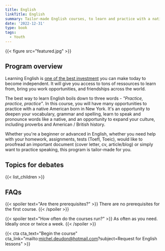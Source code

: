 ```yaml
---
title: English
linkTitle: English
summary: Tailor-made English courses, to learn and practice with a native American. Proofreading CVs, cover letters and scientific articles to study or work abroad!
date: '2022-12-31'
type: book
tags:
  - Youth
---
```


{{< figure src="featured.jpg" >}}

## Program overview

Learning English is [one of the best investment](https://www.mtpcours.fr/en/post/22-03-29-language-learning/) you can make today to become independent. It will give you access to tons of ressources to learn from, bring you work opportunities, and friendships across the world. 

The best way to learn English boils down to three words - <i>"Practice, practice, practice"</i>. In this course, you will have many opportunities to practice with a native American born in New York. It's an opportunity to deepen your vocabulary, grammar and spelling, learn to speak and pronounce words like a native, and an opportunity to expand your culture, including proverbs and American / British history.

Whether you're a beginner or advanced in English, whether you need help with your homework, assignments, tests (Toefl, Toeic), would like to proofread an important document (cover letter, cv, article/blog) or simply want to practice speaking, this program is tailor-made for you.


## Topics for debates

{{< list_children >}}


## FAQs

{{< spoiler text="Are there prerequisites?" >}}
There are no prerequisites for the first course.
{{< /spoiler >}}

{{< spoiler text="How often do the courses run?" >}}
As often as you need. Ideally once or twice a week.
{{< /spoiler >}}

{{< cta cta_text="Begin the course" cta_link="mailto:michel.deudon@hotmail.com?subject=Request for English lessons" >}}
